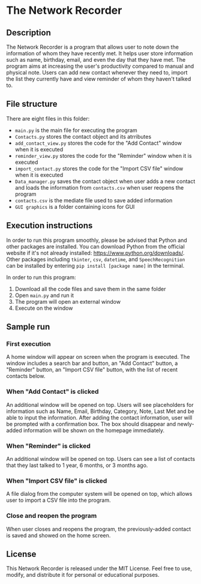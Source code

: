 # The Network Recorder

## Description
The Network Recorder is a program that allows user to note down the information of whom they have recently met. It helps user store information such as name, birthday, email, and even the day that they have met. The program aims at increasing the user's productivity compared to manual and physical note. Users can add new contact whenever they need to, import the list they currently have and view reminder of whom they haven't talked to.

## File structure
There are eight files in this folder:

* `main.py` is the main file for executing the program
* `Contacts.py` stores the contact object and its atrributes
* `add_contact_view.py` stores the code for the "Add Contact" window when it is executed 
* `reminder_view.py` stores the code for the "Reminder" window when it is executed
* `import_contact.py` stores the code for the "Import CSV file" window when it is executed
* `Data_manager.py` saves the contact object when user adds a new contact and loads the information from `contacts.csv` when user reopens the program
* `contacts.csv` is the mediate file used to save added information
* `GUI graphics` is a folder containing icons for GUI

## Execution instructions
In order to run this program smoothly, please be advised that Python and other packages are installed. You can download Python from the official website if it's not already installed: https://www.python.org/downloads/. Other packages including `tkinter`, `csv`, `datetime`, and `SpeechRecognition` can be installed by entering `pip install [package name]` in the terminal.

In order to run this program:
1. Download all the code files and save them in the same folder
2. Open `main.py` and run it
2. The program will open an external window
3. Execute on the window

## Sample run
### First execution
A home window will appear on screen when the program is executed. The window includes a search bar and button, an "Add Contact" button, a "Reminder" button, an "Import CSV file" button, with the list of recent contacts below.

### When "Add Contact" is clicked
An additional window will be opened on top. Users will see placeholders for information such as Name, Email, Birthday, Category, Note, Last Met and be able to input the information. After adding the contact information, user will be prompted with a confirmation box. The box should disappear and newly-added information will be shown on the homepage immediately.

### When "Reminder" is clicked
An additional window will be opened on top. Users can see a list of contacts that they last talked to 1 year, 6 months, or 3 months ago.

### When "Import CSV file" is clicked
A file dialog from the computer system will be opened on top, which allows user to import a CSV file into the program.

### Close and reopen the program
When user closes and reopens the program, the previously-added contact is saved and showed on the home screen.

## License
This Network Recorder is released under the MIT License. Feel free to use, modify, and distribute it for personal or educational purposes.